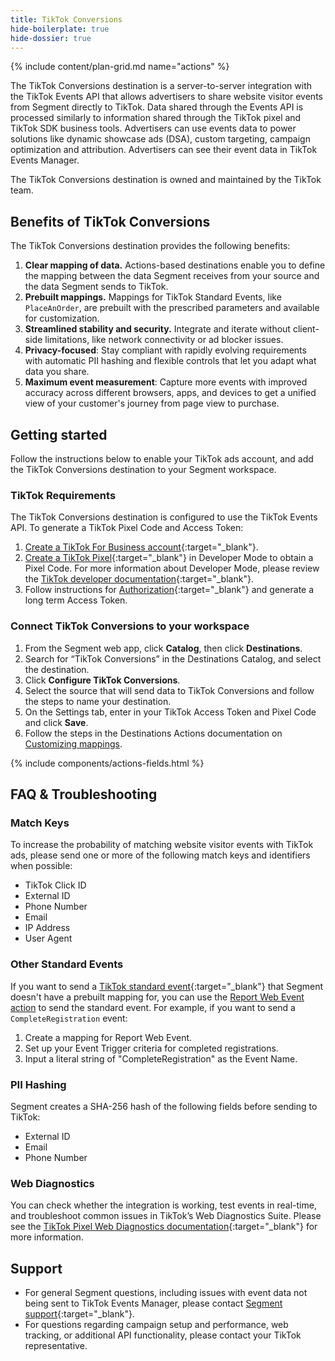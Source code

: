 ```yaml
---
title: TikTok Conversions
hide-boilerplate: true
hide-dossier: true
---
```


{% include content/plan-grid.md name="actions" %}

The TikTok Conversions destination is a server-to-server integration with the TikTok Events API that allows advertisers to share website visitor events from Segment directly to TikTok. Data shared through the Events API is processed similarly to information shared through the TikTok pixel and TikTok SDK business tools. Advertisers can use events data to power solutions like dynamic showcase ads (DSA), custom targeting, campaign optimization and attribution. Advertisers can see their event data in TikTok Events Manager.

The TikTok Conversions destination is owned and maintained by the TikTok team.

## Benefits of TikTok Conversions
The TikTok Conversions destination provides the following benefits:

1. **Clear mapping of data.** Actions-based destinations enable you to define the mapping between the data Segment receives from your source and the data Segment sends to TikTok.
2. **Prebuilt mappings.** Mappings for TikTok Standard Events, like `PlaceAnOrder`, are prebuilt with the prescribed parameters and available for customization.
3. **Streamlined stability and security.** Integrate and iterate without client-side limitations, like network connectivity or ad blocker issues.
4. **Privacy-focused**: Stay compliant with rapidly evolving requirements with automatic PII hashing and flexible controls that let you adapt what data you share.
5. **Maximum event measurement**: Capture more events with improved accuracy across different browsers, apps, and devices to get a unified view of your customer's journey from page view to purchase.

## Getting started

Follow the instructions below to enable your TikTok ads account, and add the TikTok Conversions destination to your Segment workspace.

### TikTok Requirements

The TikTok Conversions destination is configured to use the TikTok Events API. To generate a TikTok Pixel Code and Access Token:

1. [Create a TikTok For Business account](https://ads.tiktok.com/marketing_api/docs?id=1702715936951297){:target="_blank"}.
2. [Create a TikTok Pixel](https://ads.tiktok.com/help/article?aid=10021){:target="_blank"} in Developer Mode to obtain a Pixel Code. For more information about Developer Mode, please review the [TikTok developer documentation](https://ads.tiktok.com/marketing_api/docs?rid=5ipocbxyw8v&id=1701890973258754){:target="_blank"}.
3. Follow instructions for [Authorization](https://ads.tiktok.com/marketing_api/docs?rid=959icq5stjr&id=1701890979375106){:target="_blank"} and generate a long term Access Token.

### Connect TikTok Conversions to your workspace

1. From the Segment web app, click **Catalog**, then click **Destinations**.
2. Search for “TikTok Conversions” in the Destinations Catalog, and select the destination.
3. Click **Configure TikTok Conversions**.
4. Select the source that will send data to TikTok Conversions and follow the steps to name your destination.
5. On the Settings tab, enter in your TikTok Access Token and Pixel Code and click **Save**.
6. Follow the steps in the Destinations Actions documentation on [Customizing mappings](/docs/connections/destinations/actions/#customizing-mappings).

{% include components/actions-fields.html %}

## FAQ & Troubleshooting

### Match Keys

To increase the probability of matching website visitor events with TikTok ads, please send one or more of the following match keys and identifiers when possible:
- TikTok Click ID
- External ID
- Phone Number
- Email
- IP Address
- User Agent

### Other Standard Events

If you want to send a [TikTok standard event](https://ads.tiktok.com/marketing_api/docs?id=1701890979375106){:target="_blank"} that Segment doesn't have a prebuilt mapping for, you can use the [Report Web Event action](/docs/connections/destinations/catalog/tiktok-conversions/#report-web-event) to send the standard event. For example, if you want to send a `CompleteRegistration` event: 
1. Create a mapping for Report Web Event. 
2. Set up your Event Trigger criteria for completed registrations. 
3. Input a literal string of "CompleteRegistration" as the Event Name.

### PII Hashing

Segment creates a SHA-256 hash of the following fields before sending to TikTok:
- External ID
- Email
- Phone Number

### Web Diagnostics

You can check whether the integration is working, test events in real-time, and troubleshoot common issues in TikTok’s Web Diagnostics Suite. Please see the [TikTok Pixel Web Diagnostics documentation](https://ads.tiktok.com/help/article?aid=10000360){:target="_blank"} for more information.

## Support

- For general Segment questions, including issues with event data not being sent to TikTok Events Manager, please contact [Segment support](https://segment.com/help/){:target="_blank"}.
- For questions regarding campaign setup and performance, web tracking, or additional API functionality, please contact your TikTok representative.